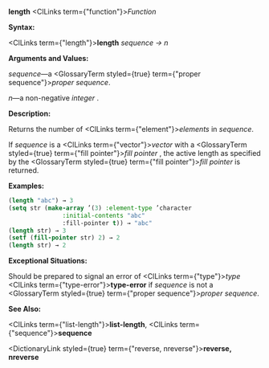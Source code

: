 **length** <ClLinks  term={"function"}><i>Function</i></ClLinks> 



**Syntax:** 



<ClLinks  term={"length"}><b>length</b></ClLinks> *sequence → n* 



**Arguments and Values:** 



*sequence*—a <GlossaryTerm styled={true} term={"proper sequence"}><i>proper sequence</i></GlossaryTerm>. 



*n*—a non-negative *integer* . 



**Description:** 



Returns the number of <ClLinks  term={"element"}><i>elements</i></ClLinks> in *sequence*. 



If *sequence* is a <ClLinks  term={"vector"}><i>vector</i></ClLinks> with a <GlossaryTerm styled={true} term={"fill pointer"}><i>fill pointer</i></GlossaryTerm> , the active length as specified by the <GlossaryTerm styled={true} term={"fill pointer"}><i>fill pointer</i></GlossaryTerm> is returned. 



**Examples:**
```lisp
(length "abc") → 3 
(setq str (make-array ’(3) :element-type ’character 
		       :initial-contents "abc" 
		       :fill-pointer t)) → "abc" 
(length str) → 3 
(setf (fill-pointer str) 2) → 2 
(length str) → 2 
```
**Exceptional Situations:** 



Should be prepared to signal an error of <ClLinks  term={"type"}><i>type</i></ClLinks> <ClLinks  term={"type-error"}><b>type-error</b></ClLinks> if *sequence* is not a <GlossaryTerm styled={true} term={"proper sequence"}><i>proper sequence</i></GlossaryTerm>. 



**See Also:** 



<ClLinks  term={"list-length"}><b>list-length</b></ClLinks>, <ClLinks  term={"sequence"}><b>sequence</b></ClLinks> 







 



 



<DictionaryLink styled={true} term={"reverse, nreverse"}><b>reverse, nreverse</b></DictionaryLink> 



